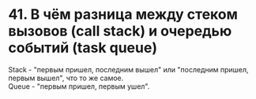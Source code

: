 # 41. В чём разница между стеком вызовов (call stack) и очередью событий (task queue)

Stack - "первым пришел, последним вышел" или "последним пришел, первым вышел", что то же самое.  
Queue - "первым пришел, первым ушел".
